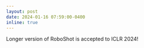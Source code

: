 ```yaml
---
layout: post
date: 2024-01-16 07:59:00-0400
inline: true
---
```

Longer version of RoboShot is accepted to ICLR 2024!